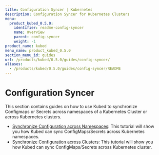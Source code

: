 ```yaml
---
title: Configuration Syncer | Kubernetes
description: Configuration Syncer for Kubernetes Clusters
menu:
  product_kubed_0.5.0:
    identifier: readme-config-syncer
    name: Overview
    parent: config-syncer
    weight: -1
product_name: kubed
menu_name: product_kubed_0.5.0
section_menu_id: guides
url: /products/kubed/0.5.0/guides/config-syncer/
aliases:
  - /products/kubed/0.5.0/guides/config-syncer/README
---
```


# Configuration Syncer

This section contains guides on how to use Kubed to synchronize Configmaps or Secrets across namespaces of a Kubernetes Cluster or across Kubernetes clusters.

- [Synchronize Configuration across Namespaces](/products/kubed/0.5.0/guides/config-syncer/intra-cluster): This tutorial will show you how Kubed can sync ConfigMaps/Secrets across Kubernetes namespaces.
- [Synchronize Configuration across Clusters](/products/kubed/0.5.0/guides/config-syncer/inter-cluster): This tutorial will show you how Kubed can sync ConfigMaps/Secrets across Kubernetes cluster.
